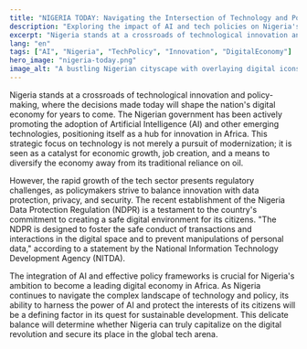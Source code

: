 ```yaml
---
title: "NIGERIA TODAY: Navigating the Intersection of Technology and Policy"
description: "Exploring the impact of AI and tech policies on Nigeria's future."
excerpt: "Nigeria stands at a crossroads of technological innovation and policy-making."
lang: "en"
tags: ["AI", "Nigeria", "TechPolicy", "Innovation", "DigitalEconomy"]
hero_image: "nigeria-today.png"
image_alt: "A bustling Nigerian cityscape with overlaying digital icons symbolizing tech growth"
---
```


Nigeria stands at a crossroads of technological innovation and policy-making, where the decisions made today will shape the nation's digital economy for years to come. The Nigerian government has been actively promoting the adoption of Artificial Intelligence (AI) and other emerging technologies, positioning itself as a hub for innovation in Africa. This strategic focus on technology is not merely a pursuit of modernization; it is seen as a catalyst for economic growth, job creation, and a means to diversify the economy away from its traditional reliance on oil.

However, the rapid growth of the tech sector presents regulatory challenges, as policymakers strive to balance innovation with data protection, privacy, and security. The recent establishment of the Nigeria Data Protection Regulation (NDPR) is a testament to the country's commitment to creating a safe digital environment for its citizens. "The NDPR is designed to foster the safe conduct of transactions and interactions in the digital space and to prevent manipulations of personal data," according to a statement by the National Information Technology Development Agency (NITDA).

The integration of AI and effective policy frameworks is crucial for Nigeria's ambition to become a leading digital economy in Africa. As Nigeria continues to navigate the complex landscape of technology and policy, its ability to harness the power of AI and protect the interests of its citizens will be a defining factor in its quest for sustainable development. This delicate balance will determine whether Nigeria can truly capitalize on the digital revolution and secure its place in the global tech arena.